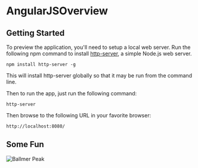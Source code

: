 # AngularJSOverview

## Getting Started

To preview the application, you'll need to setup a local web server. Run the
following npm command to install [http-server](https://github.com/nodeapps/http-server),
a simple Node.js web server.

```
npm install http-server -g

```

This will install http-server globally so that it may be run from the command line.

Then to run the app, just run the following command:

```
http-server
```

Then browse to the following URL in your favorite browser:

```
http://localhost:8080/
```

## Some Fun

![Ballmer Peak](http://imgs.xkcd.com/comics/ballmer_peak.png)
